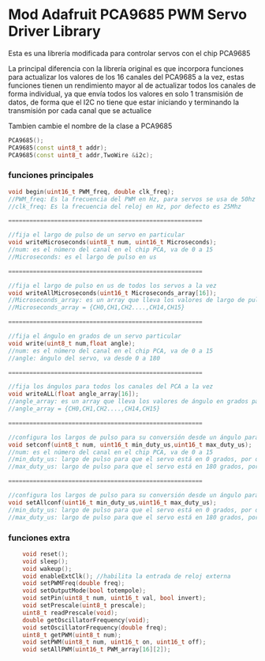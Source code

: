 # Mod Adafruit PCA9685 PWM Servo Driver Library

Esta es una librería modificada para controlar servos con el chip PCA9685

La principal diferencia con la librería original es que incorpora funciones para actualizar los valores de los 16 canales del PCA9685 a la vez, estas funciones tienen un rendimiento mayor al de actualizar todos los canales de forma individual, ya que envía todos los valores en solo 1 transmisión de datos, de forma que el I2C no tiene que estar iniciando y terminando la transmisión por cada canal que se actualice

Tambien cambie el nombre de la clase a PCA9685

```C++
PCA9685();
PCA9685(const uint8_t addr);
PCA9685(const uint8_t addr,TwoWire &i2c);
```

### funciones principales

```C++
void begin(uint16_t PWM_freq, double clk_freq);
//PWM_freq: Es la frecuencia del PWM en Hz, para servos se usa de 50hz a 333hz
//clk_freq: Es la frecuencia del reloj en Hz, por defecto es 25Mhz

=======================================================

//fija el largo de pulso de un servo en particular
void writeMicroseconds(uint8_t num, uint16_t Microseconds);
//num: es el número del canal en el chip PCA, va de 0 a 15
//Microseconds: es el largo de pulso en us

=======================================================

//fija el largo de pulso en us de todos los servos a la vez
void writeAllMicroseconds(uint16_t Microseconds_array[16]);
//Microseconds_array: es un array que lleva los valores de largo de pulso en us para todos los servos
//Microseconds_array = {CH0,CH1,CH2....,CH14,CH15}

=======================================================

//fija el ángulo en grados de un servo particular
void write(uint8_t num,float angle);
//num: es el número del canal en el chip PCA, va de 0 a 15
//angle: ángulo del servo, va desde 0 a 180

=======================================================

//fija los ángulos para todos los canales del PCA a la vez
void writeALL(float angle_array[16]);
//angle_array: es un array que lleva los valores de ángulo en grados para todos los servos
//angle_array = {CH0,CH1,CH2....,CH14,CH15}

=======================================================

//configura los largos de pulso para su conversión desde un ángulo para un servo en particular
void setconf(uint8_t num, uint16_t min_duty_us,uint16_t max_duty_us);
//num: es el número del canal en el chip PCA, va de 0 a 15
//min_duty_us: largo de pulso para que el servo está en 0 grados, por defecto es 500us
//max_duty_us: largo de pulso para que el servo está en 180 grados, por defecto es 2500us

=======================================================

//configura los largos de pulso para su conversión desde un ángulo para todos los servos por igual
void setAllconf(uint16_t min_duty_us,uint16_t max_duty_us);
//min_duty_us: largo de pulso para que el servo está en 0 grados, por defecto es 500us
//max_duty_us: largo de pulso para que el servo está en 180 grados, por defecto es 2500us
```
### funciones extra
```C++
    void reset(); 
    void sleep();
    void wakeup();
    void enableExtClk(); //habilita la entrada de reloj externa
    void setPWMFreq(double freq);
    void setOutputMode(bool totempole);
    void setPin(uint8_t num, uint16_t val, bool invert);
    void setPrescale(uint8_t prescale);
    uint8_t readPrescale(void);
    double getOscillatorFrequency(void);
    void setOscillatorFrequency(double freq);
    uint8_t getPWM(uint8_t num);
    void setPWM(uint8_t num, uint16_t on, uint16_t off);
    void setAllPWM(uint16_t PWM_array[16][2]);
```

